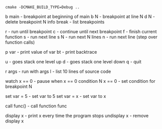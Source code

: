 `cmake -DCMAKE_BUILD_TYPE=Debug ..`

b main - breakpoint at beginning of main
b N - breakpoint at line N
d N - delete breakpoint N
info break - list breakpoints

r - run until breakpoint
c - continue until next breakpoint
f - finish current function
s - run next line
s N - run next N lines
n - run next line (step over function calls)

p var - print value of var
bt - print backtrace

u - goes stack one level up
d - goes stack one level down
q - quit

r args - run with args
l - list 10 lines of source code

watch x == 0 - pause when x == 0
condition N x == 0 - set condition for breakpoint N

set var = 5 - set var to 5
set var = x - set var to x

call func() - call function func

display x - print x every time the program stops
undisplay x - remove display x